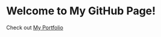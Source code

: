 # Welcome to My GitHub Page!

Check out <a href="https://bncmnky.github.io" target="_blank">My Portfolio</a>
